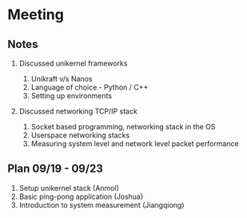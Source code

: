 # Meeting

## Notes

1. Discussed unikernel frameworks

    1. Unikraft v/s Nanos
    2. Language of choice - Python / C++
    3. Setting up environments

2. Discussed networking TCP/IP stack

    1. Socket based programming, networking stack in the OS
    2. Userspace networking stacks
    3. Measuring system level and network level packet performance

## Plan 09/19 - 09/23

1. Setup unikernel stack (Anmol)
2. Basic ping-pong application (Joshua)
3. Introduction to system measurement (Jiangqiong)
